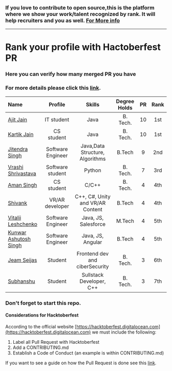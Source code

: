   
  ### If you love to contribute to open source,this is the platform where we show your work/talent recognized by rank. It will help recruiters and you as well. [For More info](https://github.com/jsroyal/JobProfile/blob/master/RuleForRank.md)
-------------------------------------------------------------------------------------------------------------------------------
 
 
  
  
  #                            Rank your profile  with Hactoberfest PR 
  
  
  ###                        Here you can verify how many merged PR you have <br> 
  ###                          For more details please click this [link](https://hacktoberfestchecker.herokuapp.com/).


 | Name | Profile | Skills | Degree Holds | PR | Rank|
 |:--------|:--------:|:------------:|:------------:|:------------:|:------------:|
 | [Ajit Jain](https://github.com/ajit-999) | IT student | Java | B. Tech. | 10 | 1st |
 | [Kartik Jain](https://github.com/kartik-jain) | CS student | Java | B. Tech. | 10 | 1st |
 | [Jitendra Singh](https://github.com/jsroyal) | Software Engineer | Java,Data Structure, Algorithms | B.Tech | 9 | 2nd |
 | [Vrashi Shrivastava](https://github.com/vrashi) | Software student | Python | B. Tech. | 7 | 3rd |
 | [Aman Singh](https://github.com/aman935) | CS student | C/C++ | B. Tech. | 4 | 4th |
 | [Shivank](https://github.com/GeekyShiva) | VR/AR developer | C++, C#, Unity and VR/AR Content | B.Tech | 4 | 4th | 
 | [Vitalii Leshchenko]( https://github.com/vitaliaventel) | Software Engineer | Java, JS, Salesforce | M.Tech | 4 | 5th |
 | [Kunwar Ashutosh Singh]( https://github.com/kunwar1513115) | Software Engineer | Java, JS, Angular | B.Tech | 4 | 5th |
 | [Jeam Seijas](https://github.com/yotogami300) | Student | Frontend dev and ciberSecurity | B. Tech. | 3 | 6th |
 | [Subhanshu](https://github.com/subhanshu2@) | Student | Sullstack Developer, C++ | B. Tech. | 3 | 7th |

 
 
### Don't forget to start this repo.


 

#### Considerations for Hacktoberfest

According to the official website [https://hacktoberfest.digitalocean.com](https://hacktoberfest.digitalocean.com) we must include the following:

1. Label all Pull Request with Hacktoberfest
2. Add a CONTRIBUTING.md
3. Establish a Code of Conduct (an example is within CONTRIBUTING.md)

If you want to see a guide on how the Pull Request is done see this [link](https://www.digitalocean.com/community/tutorials/how-to-create-a-pull-request-on-github).

 
 


